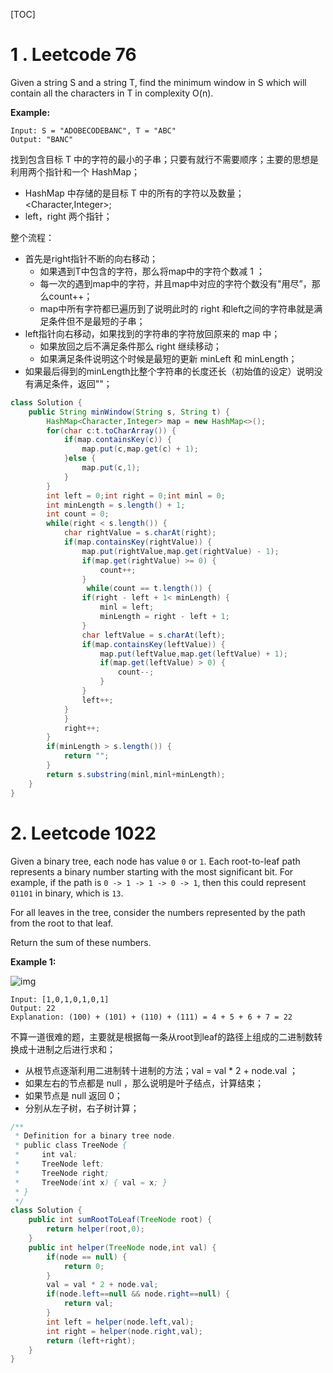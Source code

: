 [TOC]

# 1 . Leetcode 76

Given a string S and a string T, find the minimum window in S which will contain all the characters in T in complexity O(n).

**Example:**

```
Input: S = "ADOBECODEBANC", T = "ABC"
Output: "BANC"
```

找到包含目标 T 中的字符的最小的子串；只要有就行不需要顺序；主要的思想是利用两个指针和一个 HashMap；

- HashMap 中存储的是目标 T 中的所有的字符以及数量；<Character,Integer>;
- left，right 两个指针；

整个流程：

- 首先是right指针不断的向右移动；
  - 如果遇到T中包含的字符，那么将map中的字符个数减 1 ；
  - 每一次的遇到map中的字符，并且map中对应的字符个数没有"用尽”，那么count++；
  - map中所有字符都已遍历到了说明此时的 right 和left之间的字符串就是满足条件但不是最短的子串；
- left指针向右移动，如果找到的字符串的字符放回原来的 map 中；
  - 如果放回之后不满足条件那么 right 继续移动；
  - 如果满足条件说明这个时候是最短的更新 minLeft 和 minLength；
- 如果最后得到的minLength比整个字符串的长度还长（初始值的设定）说明没有满足条件，返回""；

```java
class Solution {
    public String minWindow(String s, String t) {
        HashMap<Character,Integer> map = new HashMap<>();
        for(char c:t.toCharArray()) {
            if(map.containsKey(c)) {
                map.put(c,map.get(c) + 1);
            }else {
                map.put(c,1);
            }
        }
        int left = 0;int right = 0;int minl = 0;
        int minLength = s.length() + 1;
        int count = 0;
        while(right < s.length()) {
            char rightValue = s.charAt(right);
            if(map.containsKey(rightValue)) {
                map.put(rightValue,map.get(rightValue) - 1);
                if(map.get(rightValue) >= 0) {
                    count++;
                }
                 while(count == t.length()) {
                if(right - left + 1< minLength) {
                    minl = left;
                    minLength = right - left + 1;
                }
                char leftValue = s.charAt(left);
                if(map.containsKey(leftValue)) {
                    map.put(leftValue,map.get(leftValue) + 1);
                    if(map.get(leftValue) > 0) {
                        count--;
                    }
                }
                left++;
            }
            }
            right++;
        }
        if(minLength > s.length()) {
            return "";
        }
        return s.substring(minl,minl+minLength); 
    }
}
```

# 2. Leetcode 1022

Given a binary tree, each node has value `0` or `1`.  Each root-to-leaf path represents a binary number starting with the most significant bit.  For example, if the path is `0 -> 1 -> 1 -> 0 -> 1`, then this could represent `01101` in binary, which is `13`.

For all leaves in the tree, consider the numbers represented by the path from the root to that leaf.

Return the sum of these numbers.

**Example 1:**

![img](https://assets.leetcode.com/uploads/2019/04/04/sum-of-root-to-leaf-binary-numbers.png)

```
Input: [1,0,1,0,1,0,1]
Output: 22
Explanation: (100) + (101) + (110) + (111) = 4 + 5 + 6 + 7 = 22
```

不算一道很难的题，主要就是根据每一条从root到leaf的路径上组成的二进制数转换成十进制之后进行求和；

- 从根节点逐渐利用二进制转十进制的方法；val = val * 2 + node.val ；
- 如果左右的节点都是 null ，那么说明是叶子结点，计算结束；
- 如果节点是 null 返回 0；
- 分别从左子树，右子树计算；

```java
/**
 * Definition for a binary tree node.
 * public class TreeNode {
 *     int val;
 *     TreeNode left;
 *     TreeNode right;
 *     TreeNode(int x) { val = x; }
 * }
 */
class Solution {
    public int sumRootToLeaf(TreeNode root) {
        return helper(root,0);
    }
    public int helper(TreeNode node,int val) {
        if(node == null) {
            return 0;
        }
        val = val * 2 + node.val;
        if(node.left==null && node.right==null) {
            return val; 
        }
        int left = helper(node.left,val);
        int right = helper(node.right,val);
        return (left+right);
    }
}
```

